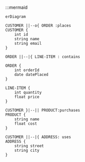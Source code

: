 :::mermaid

    erDiagram

    CUSTOMER ||--o{ ORDER :places
    CUSTOMER {
        int id
        string name
        string email
    }

    ORDER ||--|{ LINE-ITEM : contains

    ORDER {
        int orderId
        date datePlaced
    }

    LINE-ITEM {
        int quantity
        float price 
    }
    
    CUSTOMER }|--|| PRODUCT:purchases
    PRODUCT {
        string name
        float cost
    }

    CUSTOMER ||--|{ ADDRESS: uses
    ADDRESS {
        string street
        string city
    }


   